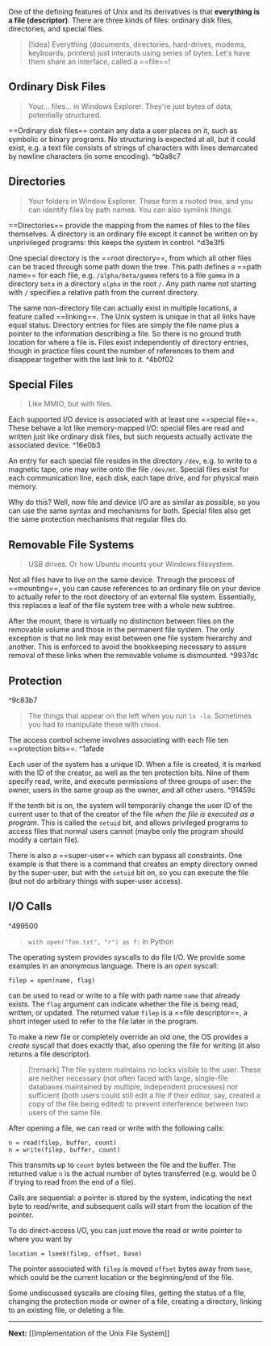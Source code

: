One of the defining features of Unix and its derivatives is that **everything is a file (descriptor)**. There are three kinds of files: ordinary disk files, directories, and special files.

> [!idea]
> Everything (documents, directories, hard-drives, modems, keyboards, printers) just interacts using series of bytes. Let's have them share an interface, called a ==file==!
## Ordinary Disk Files

> Your... files... in Windows Explorer. They're just bytes of data, potentially structured.

==Ordinary disk files== contain any data a user places on it, such as symbolic or binary programs. No structuring is expected at all, but it could exist, e.g. a text file consists of strings of characters with lines demarcated by newline characters (in some encoding). ^b0a8c7

## Directories

> Your folders in Window Explorer. These form a rooted tree, and you can identify files by path names. You can also symlink things.

==Directories== provide the mapping from the names of files to the files themselves. A directory is an ordinary file except it cannot be written on by unprivileged programs: this keeps the system in control. ^d3e3f5

One special directory is the ==root directory==, from which all other files can be traced through some path down the tree. This path defines a ==path name== for each file, e.g. `/alpha/beta/gamma` refers to a file `gamma` in a directory `beta` in a directory `alpha` in the root `/`. Any path name not starting with `/` specifies a relative path from the current directory.

The same non-directory file can actually exist in multiple locations, a feature called ==linking==. The Unix system is unique in that all links have equal status. Directory entries for files are simply the file name plus a pointer to the information describing a file. So there is no ground truth location for where a file is. Files exist independently of directory entries, though in practice files count the number of references to them and disappear together with the last link to it. ^4b0f02

## Special Files

> Like MMIO, but with files. 

Each supported I/O device is associated with at least one ==special file==. These behave a lot like memory-mapped I/O: special files are read and written just like ordinary disk files, but such requests actually activate the associated device. ^16e0b3

An entry for each special file resides in the directory `/dev`, e.g. to write to a magnetic tape, one may write onto the file `/dev/mt`. Special files exist for each communication line, each disk, each tape drive, and for physical main memory.

Why do this? Well, now file and device I/O are as similar as possible, so you can use the same syntax and mechanisms for both. Special files also get the same protection mechanisms that regular files do.

## Removable File Systems

> USB drives. Or how Ubuntu mounts your Windows filesystem.

Not all files have to live on the same device. Through the process of ==mounting==, you can cause references to an ordinary file on your device to actually refer to the root directory of an external file system. Essentially, this replaces a leaf of the file system tree with a whole new subtree.

After the mount, there is virtually no distinction between files on the removable volume and those in the permanent file system. The only exception is that no link may exist between one file system hierarchy and another. This is enforced to avoid the bookkeeping necessary to assure removal of these links when the removable volume is dismounted. ^9937dc

## Protection

^9c83b7

> The things that appear on the left when you run `ls -la`. Sometimes you had to manipulate these with `chmod`.

The access control scheme involves associating with each file ten ==protection bits==. ^1afade

Each user of the system has a unique ID. When a file is created, it is marked with the ID of the creator, as well as the ten protection bits. Nine of them specify read, write, and execute permissions of three groups of user: the owner, users in the same group as the owner, and all other users. ^91459c

If the tenth bit is on, the system will temporarily change the user ID of the current user to that of the creator of the file *when the file is executed as a program*. This is called the `setuid` bit, and allows privileged programs to access files that normal users cannot (maybe only the program should modify a certain file).

There is also a ==super-user== which can bypass all constraints. One example is that there is a command that creates an empty directory owned by the super-user, but with the `setuid` bit on, so you can execute the file (but not do arbitrary things with super-user access).

## I/O Calls

^499500

> `with open("foo.txt", "r") as f:` in Python

The operating system provides syscalls to do file I/O. We provide some examples in an anonymous language. There is an *open* syscall:

```
filep = open(name, flag)
```

can be used to read or write to a file with path name `name` that already exists. The `flag` argument can indicate whether the file is being read, written, or updated. The returned value `filep` is a ==file descriptor==, a short integer used to refer to the file later in the program.

To make a new file or completely override an old one, the OS provides a *create* syscall that does exactly that, also opening the file for writing (it also returns a file descriptor).

> [!remark]
> The file system maintains no locks visible to the user. These are neither necessary (not often faced with large, single-file databases maintained by multiple, independent processes) nor sufficient (both users could still edit a file if their editor, say, created a copy of the file being edited) to prevent interference between two users of the same file.

After opening a file, we can read or write with the following calls:

```
n = read(filep, buffer, count)
n = write(filep, buffer, count)
```

This transmits up to `count` bytes between the file and the buffer. The returned value `n` is the actual number of bytes transferred (e.g. would be 0 if trying to read from the end of a file).

Calls are sequential: a pointer is stored by the system, indicating the next byte to read/write, and subsequent calls will start from the location of the pointer.

To do direct-access I/O, you can just move the read or write pointer to where you want by

```
location = lseek(filep, offset, base)
```

The pointer associated with `filep` is moved `offset` bytes away from `base`, which could be the current location or the beginning/end of the file. 

Some undiscussed syscalls are closing files, getting the status of a file, changing the protection mode or owner of a file, creating a directory, linking to an existing file, or deleting a file.

---

**Next:** [[Implementation of the Unix File System]]






